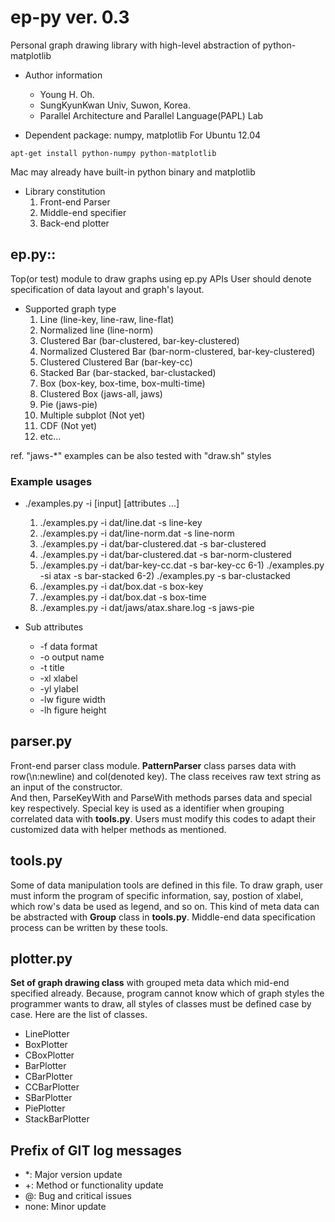 ep-py ver. 0.3
=====
Personal graph drawing library with high-level abstraction of python-matplotlib<br>

* Author information
  - Young H. Oh.
  - SungKyunKwan Univ, Suwon, Korea.<br>
  - Parallel Architecture and Parallel Language(PAPL) Lab<br>


* Dependent package: numpy, matplotlib
For Ubuntu 12.04

```
apt-get install python-numpy python-matplotlib
```

Mac may already have built-in python binary and matplotlib

* Library constitution
  1. Front-end Parser
  2. Middle-end specifier
  3. Back-end plotter

## ep.py::
Top(or test) module to draw graphs using ep.py APIs
User should denote specification of data layout and graph's layout.

* Supported graph type
  1) Line (line-key, line-raw, line-flat)
  2) Normalized line (line-norm)
  3) Clustered Bar (bar-clustered, bar-key-clustered)
  4) Normalized Clustered Bar (bar-norm-clustered, bar-key-clustered)
  5) Clustered Clustered Bar (bar-key-cc)
  6) Stacked Bar (bar-stacked, bar-clustacked)
  7) Box (box-key, box-time, box-multi-time)
  8) Clustered Box (jaws-all, jaws)
  9) Pie (jaws-pie)
  10) Multiple subplot (Not yet)
  11) CDF (Not yet)
  12) etc...

ref. "jaws-\*" examples can be also tested with "draw.sh" styles

### Example usages

* ./examples.py -i \[input\] \[attributes ...\]
  1) ./examples.py -i dat/line.dat -s line-key
  2) ./examples.py -i dat/line-norm.dat -s line-norm
  3) ./examples.py -i dat/bar-clustered.dat -s bar-clustered
  4) ./examples.py -i dat/bar-clustered.dat -s bar-norm-clustered
  5) ./examples.py -i dat/bar-key-cc.dat -s bar-key-cc
  6-1) ./examples.py -si atax -s bar-stacked
  6-2) ./examples.py -s bar-clustacked
  7) ./examples.py -i dat/box.dat -s box-key
  8) ./examples.py -i dat/box.dat -s box-time
  9) ./examples.py -i dat/jaws/atax.share.log -s jaws-pie

* Sub attributes
  - -f data format
  - -o output name
  - -t title
  - -xl xlabel
  - -yl ylabel
  - -lw figure width
  - -lh figure height

## parser.py
Front-end parser class module. <b>PatternParser</b> class parses data with row(\n:newline) and col(denoted key). The class receives raw text string as an input of the constructor.<br>
And then, ParseKeyWith and ParseWith methods parses data and special key respectively. Special key is used as a identifier when grouping correlated data with <b>tools.py</b>.
Users must modify this codes to adapt their customized data with helper methods as mentioned.

## tools.py
Some of data manipulation tools are defined in this file.
To draw graph, user must inform the program of specific information,
say, postion of xlabel, which row's data be used as legend, and so on.
This kind of meta data can be abstracted with <b>Group</b> class
in <b>tools.py</b>. Middle-end data specification process can be written by these tools.

## plotter.py
<b>Set of graph drawing class</b> with grouped meta data which mid-end specified already.
Because, program cannot know which of graph styles the programmer wants to draw,
all styles of classes must be defined case by case. Here are the list of classes.

  - LinePlotter
  - BoxPlotter
  - CBoxPlotter
  - BarPlotter
  - CBarPlotter
  - CCBarPlotter
  - SBarPlotter
  - PiePlotter
  - StackBarPlotter

## Prefix of GIT log messages
  - \*: Major version update
  - +: Method or functionality update
  - @: Bug and critical issues
  - none: Minor update
